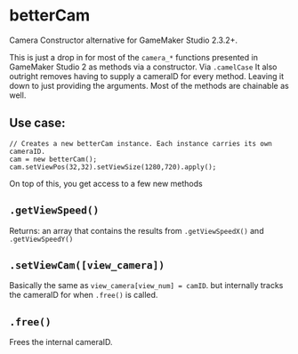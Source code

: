 # betterCam
Camera Constructor alternative for GameMaker Studio 2.3.2+.

This is just a drop in for most of the `camera_*` functions presented in GameMaker Studio 2 as methods via a constructor. Via `.camelCase`
<pr>It also outright removes having to supply a cameraID for every method. Leaving it down to just providing the arguments.
<pr>Most of the methods are chainable as well.

## Use case:
```gml
// Creates a new betterCam instance. Each instance carries its own cameraID.
cam = new betterCam();
cam.setViewPos(32,32).setViewSize(1280,720).apply();
```
On top of this, you get access to a few new methods

## `.getViewSpeed()`

Returns: an array that contains the results from `.getViewSpeedX()` and `.getViewSpeedY()`

## `.setViewCam([view_camera])`

Basically the same as `view_camera[view_num] = camID`. but internally tracks the cameraID for when `.free()` is called.

## `.free()`

Frees the internal cameraID.
